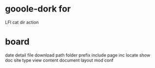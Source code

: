 # gooole-dork for 

 LFI
cat
dir
action
# board
date
detail
file
download
path
folder
prefix
include
page
inc
locate
show
doc
site
type
view
content
document
layout
mod
conf
